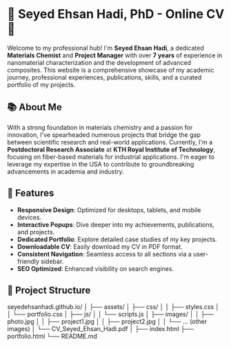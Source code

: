 # 🌟 Seyed Ehsan Hadi, PhD - Online CV 🌟

Welcome to my professional hub! I'm **Seyed Ehsan Hadi**, a dedicated **Materials Chemist** and **Project Manager** with over **7 years** of experience in nanomaterial characterization and the development of advanced composites. This website is a comprehensive showcase of my academic journey, professional experiences, publications, skills, and a curated portfolio of my projects.

## 📚 About Me

With a strong foundation in materials chemistry and a passion for innovation, I've spearheaded numerous projects that bridge the gap between scientific research and real-world applications. Currently, I'm a **Postdoctoral Research Associate** at **KTH Royal Institute of Technology**, focusing on fiber-based materials for industrial applications. I'm eager to leverage my expertise in the USA to contribute to groundbreaking advancements in academia and industry.

## 🚀 Features

- **Responsive Design**: Optimized for desktops, tablets, and mobile devices.
- **Interactive Popups**: Dive deeper into my achievements, publications, and projects.
- **Dedicated Portfolio**: Explore detailed case studies of my key projects.
- **Downloadable CV**: Easily download my CV in PDF format.
- **Consistent Navigation**: Seamless access to all sections via a user-friendly sidebar.
- **SEO Optimized**: Enhanced visibility on search engines.

## 📂 Project Structure
seyedehsanhadi.github.io/
│
├── assets/
│   ├── css/
│   │   ├── styles.css
│   │   └── portfolio.css
│   ├── js/
│   │   └── scripts.js
│   ├── images/
│   │   ├── photo.jpg
│   │   ├── project1.jpg
│   │   ├── project2.jpg
│   │   └── ... (other images)
│   └── CV_Seyed_Ehsan_Hadi.pdf
│
├── index.html
├── portfolio.html
└── README.md


